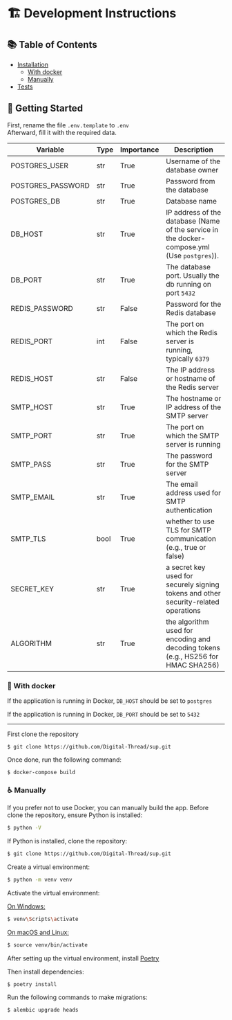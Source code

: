 # :building_construction: Development Instructions

## :books: Table of Contents

- [Installation](#construction_worker-getting-started)
    - [With docker](#construction-with-docker)
    - [Manually](#wheelchair-manually)
- [Tests](#test_tube-tests)

## :construction_worker: Getting Started

First, rename the file `.env.template` to `.env`\
Afterward, fill it with the required data.

| Variable          | Type | Importance | Description                                                                                  |
|-------------------|------|------------|----------------------------------------------------------------------------------------------|
| POSTGRES_USER     | str  | True       | Username of the database owner                                                               |
| POSTGRES_PASSWORD | str  | True       | Password from the database                                                                   |
| POSTGRES_DB       | str  | True       | Database name                                                                                |
| DB_HOST           | str  | True       | IP address of the database (Name of the service in the docker-compose.yml (Use `postgres`)). |
| DB_PORT           | str  | True       | The database port. Usually the db running on port `5432`                                     |
| REDIS_PASSWORD    | str  | False      | Password for the Redis database                                                              |
| REDIS_PORT        | int  | False      | The port on which the Redis server is running, typically `6379`                              |
| REDIS_HOST        | str  | False      | The IP address or hostname of the Redis server                                               |
| SMTP_HOST         | str  | True       | The hostname or IP address of the SMTP server                                                |
| SMTP_PORT         | str  | True       | The port on which the SMTP server is running                                                 |
| SMTP_PASS         | str  | True       | The password for the SMTP server                                                             |
| SMTP_EMAIL        | str  | True       | The email address used for SMTP authentication                                               |
| SMTP_TLS          | bool | True       | whether to use TLS for SMTP communication (e.g., true or false)                              |
| SECRET_KEY        | str  | True       | 	a secret key used for securely signing tokens and other security-related operations         |
| ALGORITHM         | str  | True       | the algorithm used for encoding and decoding tokens (e.g., HS256 for HMAC SHA256)            |

### :construction: With docker

If the application is running in Docker, `DB_HOST` should be set to `postgres`

If the application is running in Docker, `DB_PORT` should be set to `5432`

---

First clone the repository

```shell
$ git clone https://github.com/Digital-Thread/sup.git
```

Once done, run the following command:

```shell
$ docker-compose build
```

### :wheelchair: Manually

If you prefer not to use Docker, you can manually build the app.
Before clone the repository, ensure Python is installed:

```sh
$ python -V
```

If Python is installed, clone the repository:

```sh
$ git clone https://github.com/Digital-Thread/sup.git
```

Create a virtual environment:

```sh
$ python -m venv venv
```

Activate the virtual environment:

<u>On Windows:</u>

```sh
$ venv\Scripts\activate
```

<u>On macOS and Linux:</u>

```sh
$ source venv/bin/activate
```

After setting up the virtual environment,
install [Poetry](https://python-poetry.org/docs/#installing-with-the-official-installer)

Then install dependencies:

```shell
$ poetry install
```

Run the following commands to make migrations:

```sh
$ alembic upgrade heads
```
